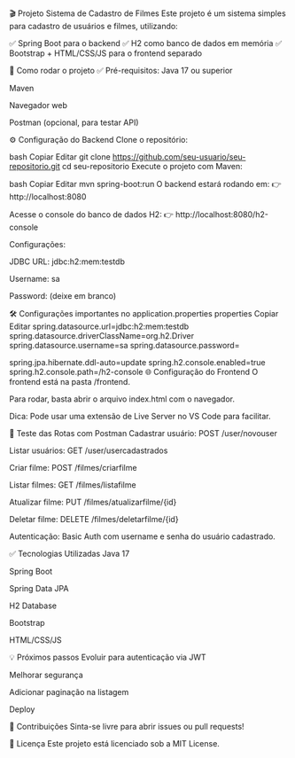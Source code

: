 🎬 Projeto Sistema de Cadastro de Filmes
Este projeto é um sistema simples para cadastro de usuários e filmes, utilizando:

✅ Spring Boot para o backend
✅ H2 como banco de dados em memória
✅ Bootstrap + HTML/CSS/JS para o frontend separado

🚀 Como rodar o projeto
✅ Pré-requisitos:
Java 17 ou superior

Maven

Navegador web

Postman (opcional, para testar API)

⚙️ Configuração do Backend
Clone o repositório:

bash
Copiar
Editar
git clone https://github.com/seu-usuario/seu-repositorio.git
cd seu-repositorio
Execute o projeto com Maven:

bash
Copiar
Editar
mvn spring-boot:run
O backend estará rodando em:
👉 http://localhost:8080

Acesse o console do banco de dados H2:
👉 http://localhost:8080/h2-console

Configurações:

JDBC URL: jdbc:h2:mem:testdb

Username: sa

Password: (deixe em branco)

🛠️ Configurações importantes no application.properties
properties
Copiar
Editar
spring.datasource.url=jdbc:h2:mem:testdb
spring.datasource.driverClassName=org.h2.Driver
spring.datasource.username=sa
spring.datasource.password=

spring.jpa.hibernate.ddl-auto=update
spring.h2.console.enabled=true
spring.h2.console.path=/h2-console
🌐 Configuração do Frontend
O frontend está na pasta /frontend.

Para rodar, basta abrir o arquivo index.html com o navegador.

Dica: Pode usar uma extensão de Live Server no VS Code para facilitar.

🧪 Teste das Rotas com Postman
Cadastrar usuário: POST /user/novouser

Listar usuários: GET /user/usercadastrados

Criar filme: POST /filmes/criarfilme

Listar filmes: GET /filmes/listafilme

Atualizar filme: PUT /filmes/atualizarfilme/{id}

Deletar filme: DELETE /filmes/deletarfilme/{id}

Autenticação:
Basic Auth com username e senha do usuário cadastrado.

✅ Tecnologias Utilizadas
Java 17

Spring Boot

Spring Data JPA

H2 Database

Bootstrap

HTML/CSS/JS

💡 Próximos passos
Evoluir para autenticação via JWT

Melhorar segurança

Adicionar paginação na listagem

Deploy

🤝 Contribuições
Sinta-se livre para abrir issues ou pull requests!

📄 Licença
Este projeto está licenciado sob a MIT License.